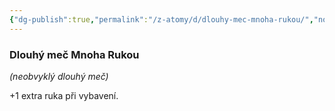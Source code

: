 ```yaml
---
{"dg-publish":true,"permalink":"/z-atomy/d/dlouhy-mec-mnoha-rukou/","noteIcon":""}
---
```


### **Dlouhý meč Mnoha Rukou** 
*(neobvyklý dlouhý meč)*

+1 extra ruka při vybavení.